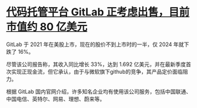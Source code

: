 # [代码托管平台 GitLab 正考虑出售，目前市值约 80 亿美元](https://github.com/myogg/meek/issues/78)

GitLab 于 2021 年在美股上市，现在的股价不到上市时的一半，仅 2024 年就下跌了 16%。

尽管该公司报告称，其收入同比增长 33%，达到 1.692 亿美元，并在最新季度首次实现正现金流，但它承认，由于与微软旗下github的竞争，其产品定价面临阻力。

根据 GitLab 国内官网介绍，许多知名企业均有使用该公司服务，包括中国联通、中国电信、英特尔、网易、理想、蔚来等。